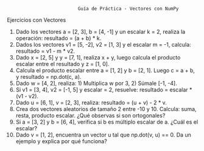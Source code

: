                              Guía de Práctica - Vectores con NumPy
Ejercicios con Vectores
1. Dado los vectores a = [2, 3], b = [4, -1] y un escalar k = 2, realiza la operación: resultado = (a + b) * k.
2. Dados los vectores v1 = [5, -2], v2 = [1, 3] y el escalar m = -1, calcula: resultado = v1 - m * v2.
3. Dado x = [2, 5] y y = [7, 1], realiza x + y, luego calcula el producto escalar entre el resultado y z = [1, 0].
4. Calcula el producto escalar entre a = [1, 2] y b = [2, 1]. Luego c = a + b, y resultado = np.dot(c, a).
5. Dado w = [4, 2], realiza: 1) Multiplica w por 3, 2) Súmale [-1, -4].
6. Si v1 = [3, 4], v2 = [-1, 5] y escalar = 2, resuelve: resultado = escalar * (v1 - v2).
7. Dado u = [6, 1], v = [2, 3], realiza: resultado = (u + v) - 2 * v.
8. Crea dos vectores aleatorios de tamaño 2 entre -10 y 10. Calcula: suma, resta, producto escalar. ¿Qué observas si son ortogonales?
9. Si a = [3, 2] y b = [6, 4], verifica si b es múltiplo escalar de a. ¿Cuál es el escalar?
10. Dado v = [1, 2], encuentra un vector u tal que np.dot(v, u) == 0. Da un ejemplo y explica por qué 
funciona?
